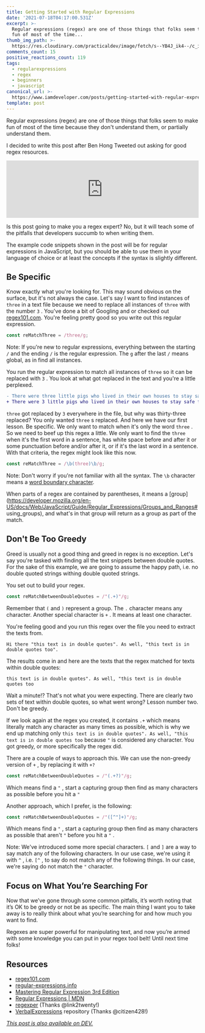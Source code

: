 ```yaml
---
title: Getting Started with Regular Expressions
date: '2021-07-18T04:17:00.531Z'
excerpt: >-
  Regular expressions (regex) are one of those things that folks seem to make
  fun of most of the time...
thumb_img_path: >-
  https://res.cloudinary.com/practicaldev/image/fetch/s--YB4J_ik4--/c_imagga_scale,f_auto,fl_progressive,h_420,q_auto,w_1000/https://dev-to-uploads.s3.amazonaws.com/uploads/articles/z4v5ldpkdcyphu9m07w4.png
comments_count: 15
positive_reactions_count: 119
tags:
  - regularexpressions
  - regex
  - beginners
  - javascript
canonical_url: >-
  https://www.iamdeveloper.com/posts/getting-started-with-regular-expressions-11dg
template: post
---
```


Regular expressions (regex) are one of those things that folks seem to make fun of most of the time because they don't understand them, or partially understand them.

I decided to write this post after Ben Hong Tweeted out asking for good regex resources.

<iframe class="liquidTag" src="https://dev.to/embed/twitter?args=1416417046150193152" style="border: 0; width: 100%;"></iframe>

Is this post going to make you a regex expert? No, but it will teach some of the pitfalls that developers succumb to when writing them.

The example code snippets shown in the post will be for regular expressions in JavaScript, but you should be able to use them in your language of choice or at least the concepts if the syntax is slightly different.

## Be Specific

Know exactly what you're looking for. This may sound obvious on the surface, but it's not always the case. Let's say I want to find instances of
`three`
in a text file because we need to replace all instances of
`three`
with the number
`3`
. You've done a bit of Googling and or checked out [regex101.com](https://regex101.com). You're feeling pretty good so you write out this regular expression.

```javascript
const reMatchThree = /three/g;
```

Note: If you're new to regular expressions, everything between the starting
`/`
and the ending
`/`
is the regular expression. The
`g`
after the last
`/`
means global, as in find all instances.

You run the regular expression to match all instances of
`three`
so it can be replaced with
`3`
. You look at what got replaced in the text and you're a little perplexed.

```diff
- There were three little pigs who lived in their own houses to stay safe from the big bad wolf who was thirty-three years old.
+ There were 3 little pigs who lived in their own houses to stay safe from the big bad wolf who was thirty-3 years old.
```

`three`
got replaced by
`3`
everywhere in the file, but why was thirty-three replaced? You only wanted
`three`
s replaced. And here we have our first lesson. Be specific. We only want to match when it's only the word
`three`
. So we need to beef up this regex a little. We only want to find the
`three`
when it's the first word in a sentence, has white space before and after it or some punctuation before and/or after it, or if it's the last word in a sentence. With that criteria, the regex might look like this now.

```javascript
const reMatchThree = /\b(three)\b/g;
```

Note: Don't worry if you're not familiar with all the syntax. The
`\b`
character means a [word boundary character](https://regular-expressions.mobi/wordboundaries.html?wlr=1).

When parts of a regex are contained by parentheses, it means a [group](https://developer.mozilla.org/en-US/docs/Web/JavaScript/Guide/Regular_Expressions/Groups_and_Ranges# using_groups), and what's in that group will return as a group as part of the match.

## Don't Be Too Greedy

Greed is usually not a good thing and greed in regex is no exception. Let's say you're tasked with finding all the text snippets between double quotes. For the sake of this example, we are going to assume the happy path, i.e. no double quoted strings withing double quoted strings.

You set out to build your regex.

```javascript
const reMatchBetweenDoubleQuotes = /"(.+)"/g;
```

Remember that
`(`
and
`)`
represent a group. The
`.`
character means any character. Another special character is
`+`
. It means at least one character.

You're feeling good and you run this regex over the file you need to extract the texts from.

```text
Hi there "this text is in double quotes". As well, "this text is in double quotes too".
```

The results come in and here are the texts that the regex matched for texts within double quotes:

`this text is in double quotes". As well, "this text is in double quotes too`

Wait a minute!? That's not what you were expecting. There are clearly two sets of text within double quotes, so what went wrong? Lesson number two. Don't be greedy.

If we look again at the regex you created, it contains
`.+`
which means literally match any character as many times as possible, which is why we end up matching only
`this text is in double quotes". As well, "this text is in double quotes too`
because
`"`
is considered any character. You got greedy, or more specifically the regex did.

There are a couple of ways to approach this. We can use the non-greedy version of
`+`
, by replacing it with
`+?`

```javascript
const reMatchBetweenDoubleQuotes = /"(.+?)"/g;
```

Which means find a
`"`
, start a capturing group then find as many characters as possible before you hit a
`"`

Another approach, which I prefer, is the following:

```javascript
const reMatchBetweenDoubleQuotes = /"([^"]+)"/g;
```

Which means find a
`"`
, start a capturing group then find as many characters as possible that aren't
`"`
before you hit a
`"`
.

Note: We've introduced some more special characters.
`[`
and
`]`
are a way to say match any of the following characters. In our use case, we're using it with
`^`
, i.e.
`[^`
, to say do not match any of the following things. In our case, we're saying do not match the
`"`
character.

## Focus on What You’re Searching For

Now that we’ve gone through some common pitfalls, it’s worth noting that it’s OK to be greedy or not be as specific. The main thing I want you to take away is to really think about what you’re searching for and how much you want to find.

Regexes are super powerful for manipulating text, and now you’re armed with some knowledge you can put in your regex tool belt! Until next time folks!

## Resources

- [regex101.com](https://regex101.com)
- [regular-expressions.info](https://www.regular-expressions.info)
- [Mastering Regular Expression 3rd Edition](https://www.oreilly.com/library/view/mastering-regular-expressions/0596528124/)
- [Regular Expressions | MDN](https://developer.mozilla.org/en-US/docs/Web/JavaScript/Guide/Regular_Expressions)
- [regexper](https://regexper.com/) (Thanks @link2twenty!)
- [VerbalExpressions](https://github.com/VerbalExpressions) repository (Thanks @citizen428!)

_[This post is also available on DEV.](https://dev.to/nickytonline/getting-started-with-regular-expressions-11dg)_

<script>
const parent = document.getElementsByTagName('head')[0];
const script = document.createElement('script');
script.type = 'text/javascript';
script.src = 'https://cdnjs.cloudflare.com/ajax/libs/iframe-resizer/4.1.1/iframeResizer.min.js';
script.charset = 'utf-8';
script.onload = function() {
    window.iFrameResize({}, '.liquidTag');
};
parent.appendChild(script);
</script>
